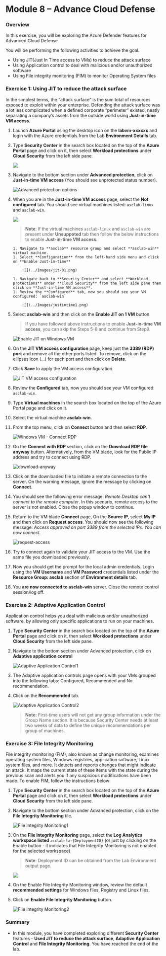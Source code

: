# Module 8 – Advance Cloud Defense

### Overview

In this exercise, you will be exploring the Azure Defender features for Advanced Cloud Defense

You will be performing the following activities to achieve the goal.

* Using JIT(Just In Time access to VMs) to reduce the attack surface
* Using Application control to deal with malicious and/or unauthorized software
* Using File integrity monitoring (FIM) to monitor Operating System files

### Exercise 1: Using JIT to reduce the attack surface

In the simplest terms, the “attack surface” is the sum total of resources exposed to exploit within your enterprise. Defending the attack surface was a lot less complicated when a defined corporate “perimeter” existed, neatly separating a company’s assets from the outside world using **Just-in-time VM access**.

1. Launch **Azure Portal** using the desktop icon on the **labvm-xxxxxx** and login with the Azure credentials from the Lab **Environment Details** tab.

2. Type **Security Center** in the search box located on the top of the **Azure Portal** page and click on it, then select **Workload protections** under **Cloud Security** from the left side pane.

    ![](../Images/workloadprotection1.png)

3. Navigate to the bottom section under **Advanced protection**, click on **Just-in-time VM access** (You should see unprotected status number).

    ![Advanced protection options](../Images/m8ex1.step3.png)

4. When you are in the **Just-in-time VM access** page, select the **Not configured** tab. You should see virtual machines listed: `asclab-linux` and `asclab-win`.
 
    ![](../Images/justintime.png)

    > **Note**: If the virtual machines `asclab-linux` and `asclab-win` are present under **Unsuppoted** tab then follow the below instructions to enable **Just-in-time VM access**.

       1. Navigate to **asclab** resource group and select **asclab-win** virtual machine.
       1. Select **Configuration** from the left-hand side menu and click on **Enable Just-in-time**
       
           ![](../Images/jit-01.png)
       
       1. Navigate back to **Security Center** and select **Workload protections** under **Cloud Security** from the left side pane then click on **Just-in-time VM access**.
       1. Review the **Configured** tab, now you should see your VM configured: `asclab-win`

           ![](../Images/justintime1.png)
    
5. Select **asclab-win** and then click on the **Enable JIT on 1 VM** button.
    > If you have followed above instructions to enable **Just-in-time VM access**, you can skip the Steps 5-8 and continue from Step9.
    
    ![Enable JIT on Windows VM](../Images/m8ex1.step5.png)

6. On the **JIT VM access configuration** page, keep just the **3389 (RDP) port** and remove all the other ports listed. To remove, click on the ellipses icon (...) for each port and then click on **Delete**.

7. Click **Save** to apply the VM access configuration.

    ![JIT VM access configuration](../Images/asc-jit-vm-access-config.gif?raw=true)

8. Review the **Configured** tab, now you should see your VM configured: `asclab-win`.

9. Type **Virtual machines** in the search box located on the top of the Azure Portal page and click on it.

10. Select the virtual machine **asclab-win**.

11. From the top menu, click on **Connect** button and then select **RDP**.

     ![Windows VM - Connect RDP](../Images/asc-win-vm-connect-rdp.gif?raw=true)

12. On the **Connect with RDP** section, click on the **Download RDP file anyway** button. Alternatively, from the VM blade, look for the Public IP address and try to connect using RDP.

     ![download-anyway](../Images/m8ex1.step12.png)

13. Click on the downloaded file to initiate a remote connection to the server. On the warning message, ignore the message by clicking on **Connect**.

14. You should see the following error message: *Remote Desktop can't connect to the remote computer*. In this scenario, remote access to the server is not enabled. Close the popup window to continue.

15. Return to the VM blade **Connect** page, On the **Source IP**, select **My IP** and then click on **Request access**. You should now see the following message: *Access approved on port 3389 from the selected IPs. You can now connect.*

     ![request-access](../Images/m8ex1.step15.png)

16. Try to connect again to validate your JIT access to the VM. Use the same file you downloaded previously.

17. Now you should get the prompt for the local admin credentials. Login using the **VM Username** and **VM Password** credentials listed under the **Resource Group: asclab** section of **Environment details** tab.

18. You **are now connected to asclab-win** server. Close the remote control session/log off.

### Exercise 2: Adaptive Application Control

Application control helps you deal with malicious and/or unauthorized software, by allowing only specific applications to run on your machines.

1. Type **Security Center** in the search box located on the top of the **Azure Portal** page and click on it, then select **Workload protections** under **Cloud Security** from the left side pane.

2. Navigate to the bottom section under Advanced protection, click on **Adaptive application control**

    ![Adaptive Application Control1](../Images/m8ex2.step2.png)

3. The Adaptive application controls page opens with your VMs grouped into the following tabs: Configured, Recommended and No recommendation.

4. Click on the **Recommended** tab.

    ![Adaptive Application Control2](../Images/adaptive-application-control-new.png)

    >**Note:** First-time users will not get any group information under the Group Name section. It is because Security Center needs at least two weeks of data to define the unique recommendations per group of machines. 

### Exercise 3: File Integrity Monitoring

File integrity monitoring (FIM), also known as change monitoring, examines operating system files, Windows registries, application software, Linux system files, and more. It detects and reports changes that might indicate an attack.
It maps the current state of these items with the state during the previous scan and alerts you if any suspicious modifications have been made. To enable FIM, follow the instructions below:

1. Type **Security Center** in the search box located on the top of the **Azure Portal** page and click on it, then select **Workload protections** under **Cloud Security** from the left side pane.

2. Navigate to the bottom section under Advanced protection, click on the **File Integrity Monitoring** tile.

    ![File Integrity Monitoring1](../Images/m8ex3.step2.png)

3. On the **File Integrity Monitoring** page, select the **Log Analytics workspace listed** `asclab-la-{DeploymentID}` (or just by clicking on the Enable button - it indicates that File Integrity Monitoring is not enabled for the selected workspace).

   > **Note**: Deployment ID can be obtained from the Lab Environment output page.

   ![](../Images/FIM.png)

4. On the Enable File Integrity Monitoring window, review the default **recommended settings** for Windows files, Registry and Linux files.

5. Click on **Enable File Integrity Monitoring** button.

    ![File Integrity Monitoring2](../Images/m8ex3.step5.png)

### Summary

  * In this module, you have completed exploring different **Security Center** features - **Used JIT to reduce the attack surface**, **Adaptive Application Control** and **File Integrity Monitoring**. You have reached the end of the lab.
